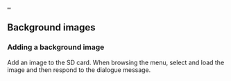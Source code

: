 [..](./00_index.md)
## Background images

### Adding a background image
Add an image to the SD card. When browsing the menu, select and load the image and then respond to the dialogue message.